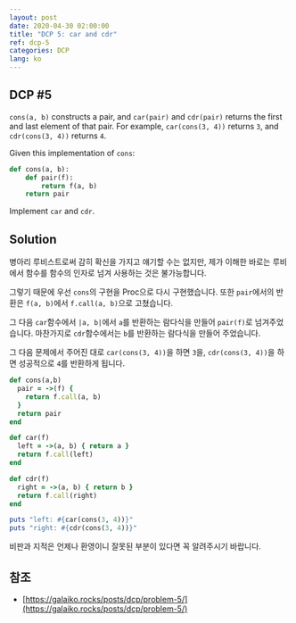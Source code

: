 ```yaml
---
layout: post
date: 2020-04-30 02:00:00
title: "DCP 5: car and cdr"
ref: dcp-5
categories: DCP
lang: ko
---
```


## **DCP #5**
`cons(a, b)` constructs a pair, and `car(pair)` and `cdr(pair)` returns the first and last element of that pair. For example, `car(cons(3, 4))` returns `3`, and `cdr(cons(3, 4))` returns `4`.

Given this implementation of `cons`:

```py
def cons(a, b):
    def pair(f):
        return f(a, b)
    return pair
```
Implement `car` and `cdr`.

<div class="divider"></div>

## **Solution**

병아리 루비스트로써 감히 확신을 가지고 얘기할 수는 없지만, 제가 이해한 바로는
루비에서 함수를 함수의 인자로 넘겨 사용하는 것은 불가능합니다.

그렇기 때문에 우선 `cons`의 구현을 Proc으로 다시 구현했습니다. 또한 `pair`에서의 반환은
`f(a, b)`에서 `f.call(a, b)`으로 고쳤습니다.

그 다음 `car`함수에서 `|a, b|`에서 `a`를 반환하는 람다식을 만들어 `pair(f)`로 넘겨주었습니다.
마찬가지로 `cdr`함수에서는 `b`를 반환하는 람다식을 만들어 주었습니다.

그 다음 문제에서 주어진 대로 `car(cons(3, 4))`을 하면 `3`을, `cdr(cons(3, 4))`을 하면 성공적으로
`4`를 반환하게 됩니다.

```rb
def cons(a,b)
  pair = ->(f) {
    return f.call(a, b)
  }
  return pair
end

def car(f)
  left = ->(a, b) { return a }
  return f.call(left)
end

def cdr(f)
  right = ->(a, b) { return b }
  return f.call(right)
end

puts "left: #{car(cons(3, 4))}"
puts "right: #{cdr(cons(3, 4))}"
```

비판과 지적은 언제나 환영이니 잘못된 부분이 있다면 꼭 알려주시기 바랍니다.

## **참조**
- [https://galaiko.rocks/posts/dcp/problem-5/](https://galaiko.rocks/posts/dcp/problem-5/)

